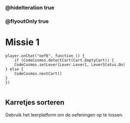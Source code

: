 ### @hideIteration true
### @flyoutOnly true
# Missie 1
```blocks
player.onChat("oef6", function () {
    if (CodeCosmos.detectCart(Cart.EmptyCart)) {
    CodeCosmos.setLever(Lever.Lever1, LeverStatus.On)
} else {
    CodeCosmos.nextCart()
}
})
```

```template
```

## Karretjes sorteren

Gebruik het leerplatform om de oefeningen op te lossen.